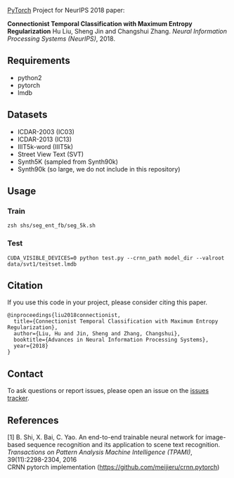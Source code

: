 [PyTorch](http://pytorch.org/) Project for NeurIPS 2018 paper: 

**Connectionist Temporal Classification with Maximum Entropy Regularization**
Hu Liu, Sheng Jin and Changshui Zhang. *Neural Information Processing Systems (NeurIPS)*, 2018. 


## Requirements
* python2
* pytorch
* lmdb

## Datasets
* ICDAR-2003 (IC03)
* ICDAR-2013 (IC13)
* IIIT5k-word (IIIT5k) 
* Street View Text (SVT)
* Synth5K (sampled from Synth90k)
* Synth90k (so large, we do not include in this repository)

## Usage
### Train
`zsh shs/seg_ent_fb/seg_5k.sh`
### Test
`CUDA_VISIBLE_DEVICES=0 python test.py --crnn_path model_dir --valroot data/svt1/testset.lmdb`

## Citation
If you use this code in your project, please consider citing this paper.
```
@inproceedings{liu2018connectionist,
  title={Connectionist Temporal Classification with Maximum Entropy Regularization},
  author={Liu, Hu and Jin, Sheng and Zhang, Changshui},
  booktitle={Advances in Neural Information Processing Systems},
  year={2018}
}
```

## Contact
To ask questions or report issues, please open an issue on the [issues tracker](https://github.com/liuhu-bigeye/enctc.crnn/issues).

## References

\[1\] B. Shi, X. Bai, C. Yao. An end-to-end trainable neural network for image-based sequence recognition and its application to scene text recognition. *Transactions on Pattern Analysis Machine Intelligence (TPAMI)*, 39(11):2298-2304, 2016  
CRNN pytorch implementation (https://github.com/meijieru/crnn.pytorch)
